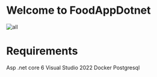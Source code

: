 # Welcome to FoodAppDotnet

![all](https://github.com/murat1347/FoodAppDotnet/assets/17177508/954c858a-0ae6-4f20-9d70-4649d7e5e53d)

# Requirements

Asp .net core 6
Visual Studio 2022
Docker
Postgresql
```
